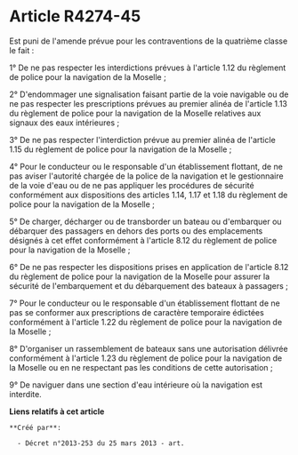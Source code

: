 # Article R4274-45

Est puni de l'amende prévue pour les contraventions de la quatrième classe le fait :

1° De ne pas respecter les interdictions prévues à l'article 1.12 du règlement de police pour la navigation de la Moselle ;

2° D'endommager une signalisation faisant partie de la voie navigable ou de ne pas respecter les prescriptions prévues au
premier alinéa de l'article 1.13 du règlement de police pour la navigation de la Moselle relatives aux signaux des eaux
intérieures ;

3° De ne pas respecter l'interdiction prévue au premier alinéa de l'article 1.15 du règlement de police pour la navigation de
la Moselle ;

4° Pour le conducteur ou le responsable d'un établissement flottant, de ne pas aviser l'autorité chargée de la police de la
navigation et le gestionnaire de la voie d'eau ou de ne pas appliquer les procédures de sécurité conformément aux
dispositions des articles 1.14, 1.17 et 1.18 du règlement de police pour la navigation de la Moselle ;

5° De charger, décharger ou de transborder un bateau ou d'embarquer ou débarquer des passagers en dehors des ports ou des
emplacements désignés à cet effet conformément à l'article 8.12 du règlement de police pour la navigation de la Moselle ;

6° De ne pas respecter les dispositions prises en application de l'article 8.12 du règlement de police pour la navigation de
la Moselle pour assurer la sécurité de l'embarquement et du débarquement des bateaux à passagers ;

7° Pour le conducteur ou le responsable d'un établissement flottant de ne pas se conformer aux prescriptions de caractère
temporaire édictées conformément à l'article 1.22 du règlement de police pour la navigation de la Moselle ;

8° D'organiser un rassemblement de bateaux sans une autorisation délivrée conformément à l'article 1.23 du règlement de
police pour la navigation de la Moselle ou en ne respectant pas les conditions de cette autorisation ;

9° De naviguer dans une section d'eau intérieure où la navigation est interdite.

**Liens relatifs à cet article**

	**Créé par**:

	  - Décret n°2013-253 du 25 mars 2013 - art.
